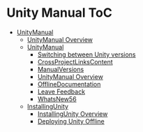 Unity Manual ToC
================
 - [UnityManual]()
	 - [UnityManual Overview](UnityManual.md)
	 - [UnityManual]()
		 - [Switching between Unity versions](SwitchingDocumentationVersions.md)
		 - [CrossProjectLinksContent](CrossProjectLinksContent.md)
		 - [ManualVersions](ManualVersions.md)
		 - [UnityManual Overview](UnityManual_1.md)
		 - [OfflineDocumentation](OfflineDocumentation.md)
		 - [Leave Feedback](LeaveFeedback.md)
		 - [WhatsNew56](WhatsNew56.md)
	 - [InstallingUnity]()
		 - [InstallingUnity Overview](InstallingUnity.md)
		 - [Deploying Unity Offline](DeployingUnityOffline.md)

